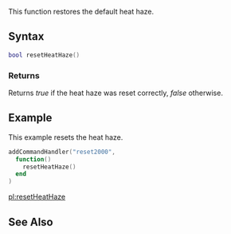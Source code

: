 This function restores the default heat haze.

Syntax
------

``` lua
bool resetHeatHaze()
```

### Returns

Returns *true* if the heat haze was reset correctly, *false* otherwise.

Example
-------

This example resets the heat haze.

``` lua
addCommandHandler("reset2000",
  function()
    resetHeatHaze()
  end
)
```

[pl:resetHeatHaze](/docs/pl:resetHeatHaze.md "wikilink")

See Also
--------
